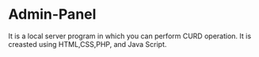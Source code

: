 # Admin-Panel
 It is a local server program in which you can perform CURD operation. It is creasted using HTML,CSS,PHP, and Java Script.